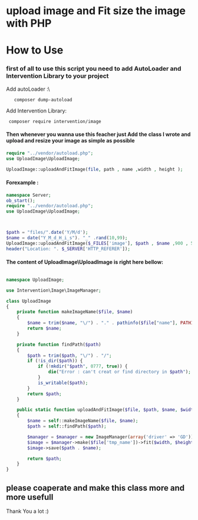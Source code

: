 # upload image and Fit size the image with PHP

# How to Use
### first of all to use this script you need to add AutoLoader and Intervention Library to your project 
Add autoLoader :\
```
   composer dump-autoload
```

Add Intervention Library:
```
 composer require intervention/image
```


#### Then whenever you wanna use this feacher just Add the class I wrote and upload and resize your image as simple as possible
```php 
require "../vendor/autoload.php";
use UploadImage\UploadImage;

UploadImage::uploadAndFitImage(file, path , name ,width , height );
```


#### Forexample :
``` php 
namespace Server;
ob_start();
require "../vendor/autoload.php";
use UploadImage\UploadImage;



$path = "files/".date('Y/M/d');
$name = date("Y_M_d_H_i_s"). "_" .rand(10,99);
UploadImage::uploadAndFitImage($_FILES['image'], $path , $name ,900 , 500 );
header("Location: ". $_SERVER['HTTP_REFERER']);

```


#### The content of UploadImage\UploadImage is right here bellow:
```php 

namespace UploadImage;

use Intervention\Image\ImageManager;

class UploadImage
{
    private function makeImageName($file, $name)
    {
        $name = trim($name, "\/") . "." . pathinfo($file["name"], PATHINFO_EXTENSION);
        return $name;
    }

    private function findPath($path)
    {
        $path = trim($path, "\/") . "/";
        if (!is_dir($path)) {
            if (!mkdir("$path", 0777, true)) {
                die("Error : can't creat or find directory in $path");
            }
            is_writable($path);
        }
        return $path;
    }

    public static function uploadAndFitImage($file, $path, $name, $width, $height)
    {
        $name = self::makeImageName($file, $name);
        $path = self::findPath($path);

        $manager = $manager = new ImageManager(array('driver' => 'GD'));
        $image = $manager->make($file['tmp_name'])->fit($width, $height);
        $image->save($path . $name);

        return $path;
    }
}

```


## please coaperate and make this class more and more usefull

Thank You a lot :)



















